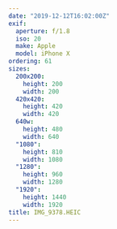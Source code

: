 ```yaml
---
date: "2019-12-12T16:02:00Z"
exif:
  aperture: f/1.8
  iso: 20
  make: Apple
  model: iPhone X
ordering: 61
sizes:
  200x200:
    height: 200
    width: 200
  420x420:
    height: 420
    width: 420
  640w:
    height: 480
    width: 640
  "1080":
    height: 810
    width: 1080
  "1280":
    height: 960
    width: 1280
  "1920":
    height: 1440
    width: 1920
title: IMG_9378.HEIC
---
```

